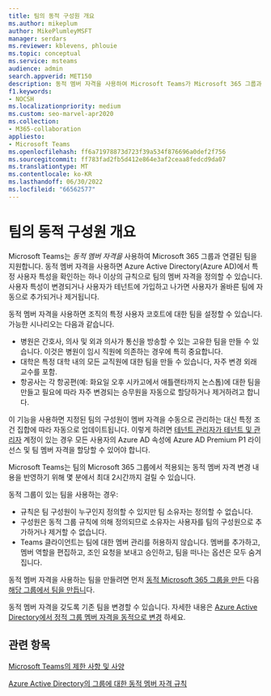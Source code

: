 ```yaml
---
title: 팀의 동적 구성원 개요
ms.author: mikeplum
author: MikePlumleyMSFT
manager: serdars
ms.reviewer: kblevens, phlouie
ms.topic: conceptual
ms.service: msteams
audience: admin
search.appverid: MET150
description: 동적 멤버 자격을 사용하여 Microsoft Teams가 Microsoft 365 그룹과 연결된 팀을 지원하는 방법을 알아봅니다.
f1.keywords:
- NOCSH
ms.localizationpriority: medium
ms.custom: seo-marvel-apr2020
ms.collection:
- M365-collaboration
appliesto:
- Microsoft Teams
ms.openlocfilehash: ff6a71978873d723f39a534f876696a0def2f756
ms.sourcegitcommit: ff783fad2fb5d412e864e3af2ceaa8fedcd9da07
ms.translationtype: MT
ms.contentlocale: ko-KR
ms.lasthandoff: 06/30/2022
ms.locfileid: "66562577"
---
```

# <a name="overview-of-dynamic-membership-for-teams"></a>팀의 동적 구성원 개요

Microsoft Teams는 *동적 멤버 자격을* 사용하여 Microsoft 365 그룹과 연결된 팀을 지원합니다. 동적 멤버 자격을 사용하면 Azure Active Directory(Azure AD)에서 특정 사용자 특성을 확인하는 하나 이상의 규칙으로 팀의 멤버 자격을 정의할 수 있습니다. 사용자 특성이 변경되거나 사용자가 테넌트에 가입하고 나가면 사용자가 올바른 팀에 자동으로 추가되거나 제거됩니다.

동적 멤버 자격을 사용하면 조직의 특정 사용자 코호트에 대한 팀을 설정할 수 있습니다. 가능한 시나리오는 다음과 같습니다.
- 병원은 간호사, 의사 및 외과 의사가 통신을 방송할 수 있는 고유한 팀을 만들 수 있습니다. 이것은 병원이 임시 직원에 의존하는 경우에 특히 중요합니다.
- 대학은 특정 대학 내의 모든 교직원에 대한 팀을 만들 수 있습니다, 자주 변경 외래 교수를 포함.
- 항공사는 각 항공편(예: 화요일 오후 시카고에서 애틀랜타까지 논스톱)에 대한 팀을 만들고 필요에 따라 자주 변경되는 승무원을 자동으로 할당하거나 제거하려고 합니다.

이 기능을 사용하면 지정된 팀의 구성원이 멤버 자격을 수동으로 관리하는 대신 특정 조건 집합에 따라 자동으로 업데이트됩니다. 이렇게 하려면 [테넌트 관리자가 테넌트 및 관리자](/azure/active-directory/users-groups-roles/groups-dynamic-membership) 계정이 있는 경우 모든 사용자의 Azure AD 속성에 Azure AD Premium P1 라이선스 및 팀 멤버 자격을 할당할 수 있어야 합니다.

Microsoft Teams는 팀의 Microsoft 365 그룹에서 적용되는 동적 멤버 자격 변경 내용을 반영하기 위해 몇 분에서 최대 2시간까지 걸릴 수 있습니다.

동적 그룹이 있는 팀을 사용하는 경우:

- 규칙은 팀 구성원이 누구인지 정의할 수 있지만 팀 소유자는 정의할 수 없습니다.
- 구성원은 동적 그룹 규칙에 의해 정의되므로 소유자는 사용자를 팀의 구성원으로 추가하거나 제거할 수 없습니다.
- Teams 클라이언트는 팀에 대한 멤버 관리를 허용하지 않습니다. 멤버를 추가하고, 멤버 역할을 편집하고, 조인 요청을 보내고 승인하고, 팀을 떠나는 옵션은 모두 숨겨집니다.

동적 멤버 자격을 사용하는 팀을 만들려면 먼저 [동적 Microsoft 365 그룹을 만든](/azure/active-directory/users-groups-roles/groups-create-rule) 다음 [해당 그룹에서 팀을 만듭니](https://support.microsoft.com/en-us/office/create-a-team-from-an-existing-group-24ec428e-40d7-4a1a-ab87-29be7d145865)다.

동적 멤버 자격을 갖도록 기존 팀을 변경할 수 있습니다. 자세한 내용은 [Azure Active Directory에서 정적 그룹 멤버 자격을 동적으로 변경](/azure/active-directory/users-groups-roles/groups-change-type) 하세요.

## <a name="related-topics"></a>관련 항목

[Microsoft Teams의 제한 사항 및 사양](limits-specifications-teams.md)

[Azure Active Directory의 그룹에 대한 동적 멤버 자격 규칙](/azure/active-directory/users-groups-roles/groups-dynamic-membership)

